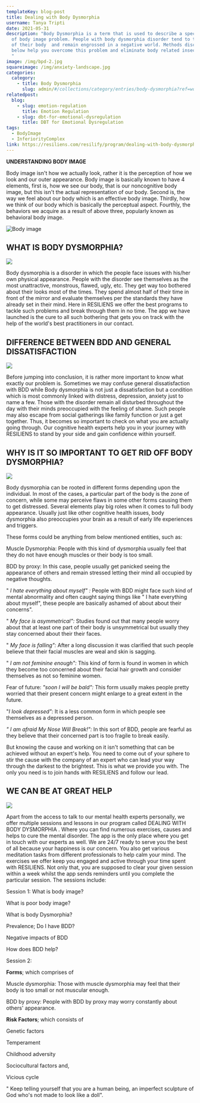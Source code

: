 ```yaml
---
templateKey: blog-post
title: Dealing with Body Dysmorphia
username: Tanya Tripti
date: 2021-05-31
description: "Body Dysmorphia is a term that is used to describe a specific type
  of body image problem. People with body dysmorphia disorder tend to think low
  of their body  and remain engrossed in a negative world. Methods discussed
  below help you overcome this problem and eliminate body related insecurities.
  "
image: /img/bpd-2.jpg
squareimage: /img/anxiety-landscape.jpg
categories:
  category:
    - title: Body Dysmorphia
      slug: admin/#/collections/category/entries/body-dysmorphia?ref=workflow
relatedpost:
  blog:
    - slug: emotion-regulation
      title: Emotion Regulation
    - slug: dbt-for-emotional-dysregulation
      title: DBT for Emotional Dysregulation
tags:
  - BodyImage
  - InferiorityComplex
link: https://resiliens.com/resilify/program/dealing-with-body-dysmorphia
---
```

<!--StartFragment-->

**UNDERSTANDING BODY IMAGE**

Body image isn't how we actually look, rather it is the perception of how we look and our outer appearance. Body image is basically known to have 4 elements, first is, how we see our body, that is our noncognitive body image, but this isn't the actual representation of our body. Second is, the way we feel about our body which is an effective body image. Thirdly, how we think of our body which is basically the perceptual aspect. Fourthly, the behaviors we acquire as a result of above three, popularly known as behavioral body image.

![Body image](/img/future-of-act.jpg "Body image")

## **WHAT IS BODY DYSMORPHIA?**

![](/img/cbt-main-imp.jpg)

Body dysmorphia is a disorder in which the people face issues with his/her own physical appearance. People with the disorder see themselves as the most unattractive, monstrous, flawed, ugly, etc. They get way too bothered about their looks most of the times. They spend almost half of their time in front of the mirror and evaluate themselves per the standards they have already set in their mind. Here in RESILIENS we offer the best programs to tackle such problems and break through them in no time. The app we have launched is the cure to all such bothering that gets you on track with the help of the world's best practitioners in our contact.

## **DIFFERENCE BETWEEN BDD AND GENERAL DISSATISFACTION**

![](/img/radi.jpg)

Before jumping into conclusion, it is rather more important to know what exactly our problem is. Sometimes we may confuse general dissatisfaction with BDD while Body dysmorphia is not just a dissatisfaction but a condition which is most commonly linked with distress, depression, anxiety just to name a few. Those with the disorder remain all disturbed throughout the day with their minds preoccupied with the feeling of shame. Such people may also escape from social gatherings like family function or just a get together. Thus, it becomes so important to check on what you are actually going through. Our cognitive health experts help you in your journey with RESILIENS to stand by your side and gain confidence within yourself. 

## **WHY IS IT SO IMPORTANT TO GET RID OFF BODY DYSMORPHIA?**

![](/img/cbt-vs-dbt.jpg)

Body dysmorphia can be rooted in different forms depending upon the individual.  In most of the cases, a particular part of the body is the zone of concern, while some may perceive flaws in some other forms causing them to get distressed. Several elements play big roles when it comes to full body appearance. Usually just like other cognitive health issues, body dysmorphia also preoccupies your brain as a result of early life experiences and triggers.

These forms could be anything from below mentioned entities, such as:

Muscle Dysmorphia: People with this kind of dysmorphia usually feel that they do not have enough muscles or their body is too small.

BDD by proxy: In this case, people usually get panicked seeing the appearance of others and remain stressed letting their mind all occupied by negative thoughts.

" *I hate everything about myself" :* People with BDD might face such kind of mental abnormality and often caught saying things like " I hate everything about myself", these people are basically ashamed of about about their concerns".

" *My face is asymmetrical":* Studies found out that many people worry about that at least one part of their body is unsymmetrical but usually they stay concerned about their their faces.

" *My face is falling":* After a long discussion it was clarified that such people believe that their facial muscles are weal and skin is sagging.

" *I am not feminine enough":* This kind of form is found in women in which they become too concerned about their facial hair growth and consider themselves as not so feminine women.

Fear of future: *"soon I will be bald":* This form usually makes people pretty worried that their present concern might enlarge to a great extent in the future.

"*I look depressed":* It is a less common form in which people see themselves as a depressed person.

*" I am afraid My Nose Will Break!":* In this sort of BDD, people are fearful as they believe that their concerned part is too fragile to break easily.

 But knowing the cause and working on it isn't something that can be achieved without an expert's help. You need to come out of your sphere to stir the cause with the company of an expert who can lead your way through the darkest to the brightest. This is what we provide you with. The only you need is to join hands with RESILIENS and follow our lead.

## **WE CAN BE AT GREAT HELP**

![](/img/personal-control.jpg)

Apart from the access to talk to our mental health experts personally, we offer multiple sessions and lessons in our program called DEALING WITH BODY DYSMORPHIA . Where you can find numerous exercises, causes and helps to cure the mental disorder. The app is the only place where you get in touch with our experts as well. We are 24/7 ready to serve you the best of all because your happiness is our concern. You also get various meditation tasks from different professionals to help calm your mind. The exercises we offer keep you engaged and active through your time spent with RESILIENS. Not only that, you are supposed to clear your given session within a week whilst the app sends reminders until you complete the particular session. The sessions include:

Session 1:  What is body image?

 What is poor body image?

 What is body Dysmorphia?

 Prevalence; Do I have BDD?

 Negative impacts of BDD

How does BDD help?

Session 2: 

 **Forms**; which comprises of

Muscle dysmorphia: Those with muscle dysmorphia may feel that their body is too small or not muscular enough.

 BDD by proxy: People with BDD by proxy may worry constantly about others' appearance.

**Risk Factors**; which consists of 

Genetic factors

 Temperament

Childhood adversity

 Sociocultural factors and,

 Vicious cycle

" Keep telling yourself that you are a human being, an imperfect sculpture of God who's not made to look like a doll". 

<!--EndFragment-->